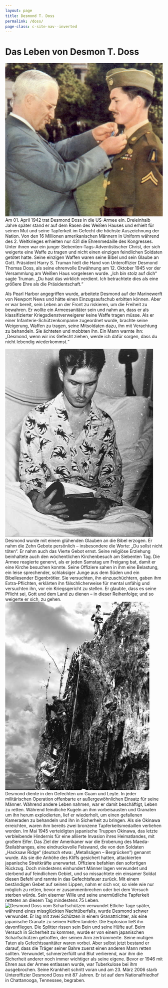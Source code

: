 ```yaml
---
layout: page
title: Desmond T. Doss
permalink: /doss/
page-class: c-site-nav--inverted
---
```


# Das Leben von Desmon T. Doss

<img class="u-img u-img--left u-1/3@tablet" src="/assets/img/doss-medal-of-honor.jpg" alt="Desmond Doss bei der verleihung der Medal of Honor">
Am 01. April 1942 trat Desmond Doss in die US-Armee ein. Dreieinhalb Jahre später stand er auf dem Rasen des Weißen Hauses und erhielt für seinen Mut und seine Tapferkeit im Gefecht die höchste Auszeichnung der Nation. Von den 16 Millionen amerikanischen Männern in Uniform während des 2. Weltkrieges erhielten nur 431 die Ehrenmedaille des Kongresses. Unter ihnen war ein junger Siebenten-Tags-Adventistischer Christ, der sich weigerte eine Waffe zu tragen und nicht einen einzigen feindlichen Soldaten getötet hatte. Seine einzigen Waffen waren seine Bibel und sein Glaube an Gott. Präsident Harry S. Truman hielt die Hand von Unteroffizier Desmond Thomas Doss, als seine ehrenvolle Erwähnung am 12. Oktober 1945 vor der Versammlung am Weißen Haus vorgelesen wurde. „Ich bin stolz auf dich“ sagte Truman. „Du hast das wirklich verdient. Ich betrachtete dies als eine größere Ehre als die Präsidentschaft.“

Als Pearl Harbor angegriffen wurde, arbeitete Desmond auf der Marinewerft von Newport News und hätte einen Einzugsaufschub erbitten können. Aber er war bereit, sein Leben an der Front zu riskieren, um die Freiheit zu bewahren. Er wollte ein Armeesanitäter sein und nahm an, dass er als klassifizierter Kriegsdienstverweigerer keine Waffe tragen müsse. Als er einer Infanterie-Schützenkompanie zugeordnet wurde, brachte seine Weigerung, Waffen zu tragen, seine Mitsoldaten dazu, ihn mit Verachtung zu behandeln. Sie ächteten und mobbten ihn. Ein Mann warnte ihn: „Desmond, wenn wir ins Gefecht ziehen, werde ich dafür sorgen, dass du nicht lebendig wiederkommst.“

<img class="u-img u-img--right u-1/3@tablet" src="/assets/img/doss-glaube-bibel.jpg" alt="Desmond Doss mit seiner Bibel">
Desmond wurde mit einem glühenden Glauben an die Bibel erzogen. Er nahm die Zehn Gebote persönlich – insbesondere die Worte: „Du sollst nicht töten“. Er nahm auch das Vierte Gebot ernst. Seine religiöse Erziehung beinhaltete auch den wöchentlichen Kirchenbesuch am Siebenten Tag. Die Armee reagierte genervt, als er jeden Samstag um Freigang bat, damit er eine Kirche besuchen konnte. Seine Offiziere sahen in ihm eine Belastung, ein leise sprechender, schlaksiger Junge aus dem Süden und ein Bibellesender Eigenbrötler. Sie versuchten, ihn einzuschüchtern, gaben ihm Extra-Pflichten, erklärten ihn fälschlicherweise für mental unfähig und versuchten ihn, vor ein Kriegsgericht zu stellen. Er glaubte, dass es seine Pflicht sei, Gott und dem Land zu dienen – in dieser Reihenfolge; und so weigerte er sich, zu gehen.

<img class="u-img u-img--left u-1/3@tablet" src="/assets/img/doss-hacksaw-ridge.jpg" alt="Desmond Doss in der Schlacht von Okinawa">
Desmond diente in den Gefechten um Guam und Leyte. In jeder militärischen Operation offenbarte er außergewöhnlichen Einsatz für seine Männer. Während andere Leben nahmen, war er damit beschäftigt, Leben zu retten. Während feindliche Kugeln an ihm vorbeisausten und Granaten um ihn herum explodierten, lief er wiederholt, um einen gefallenen Kameraden zu behandeln und ihn in Sicherheit zu bringen. Als sie Okinawa erreichten, waren ihm bereits zwei bronzene Tapferkeitsmedaillen verliehen worden.
Im Mai 1945 verteidigten japanische Truppen Okinawa, das letzte verbleibende Hindernis für eine alliierte Invasion ihres Heimatlandes, mit großem Eifer. Das Ziel der Amerikaner war die Eroberung des Maeda-Steilabhanges, eine eindrucksvolle Felswand, die von den Soldaten „Hacksaw Ridge“ (deutsch etwa: „Metallsägen – Bergrücken“) genannt wurde. Als sie die Anhöhe des Kliffs gesichert hatten, attackierten japanische Streitkräfte unerwartet. Offiziere befahlen den sofortigen Rückzug. Doch mindestens einhundert Männer lagen verwundet und sterbend auf feindlichem Gebiet, und so missachtete ein einsamer Soldat diesen Befehl und rannte in das Gefechtsfeuer zurück. Mit einem beständigen Gebet auf seinen Lippen, nahm er sich vor, so viele wie nur möglich zu retten, bevor er zusammenbrechen oder bei dem Versuch sterben würde. Sein eiserner Wille und seine unermüdliche Tapferkeit retteten an diesem Tag mindestens 75 Leben.

<img class="u-img u-img--right u-1/4@tablet" src="/assets/img/doss-verwundet.jpg" alt="Desmond Doss vom Scharfschützen verwundet">
Etliche Tage später, während eines missglückten Nachtüberfalls, wurde Desmond schwer verwundet. Er lag mit zwei Schützen in einem Granattrichter, als eine japanische Granate zu seinen Füßen landete. Die Explosion ließ ihn davonfliegen. Die Splitter rissen sein Bein und seine Hüfte auf. Beim Versuch in Sicherheit zu kommen, wurde er von einem japanischen Scharfschützen getroffen, der seinen Arm zertrümmerte. Seine mutigen Taten als Gefechtssanitäter waren vorbei. Aber selbst jetzt bestand er darauf, dass die Träger seiner Bahre zuerst einen anderen Mann retten sollten. Verwundet, schmerzerfüllt und Blut verlierend, war ihm die Sicherheit anderer noch immer wichtiger als seine eigene.
Bevor er 1946 mit Ehren aus der Armee entlassen wurde, war Tuberkulose bei ihm ausgebrochen. Seine Krankheit schritt voran und am 23. März 2006 starb Unteroffizier Desmond Doss mit 87 Jahren. Er ist auf dem Nationalfriedhof in Chattanooga, Tennessee, begraben.
